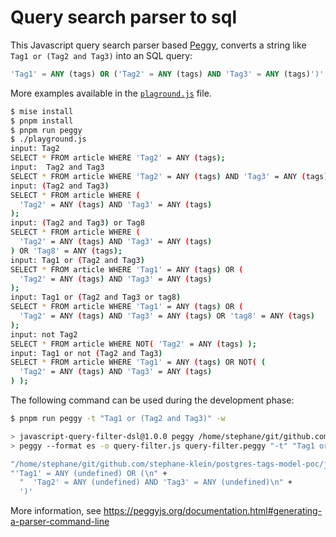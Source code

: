 # Query search parser to sql

This Javascript query search parser based [Peggy](https://peggyjs.org/), converts a string like `Tag1 or (Tag2 and Tag3)` into an SQL query: 

```sql
'Tag1' = ANY (tags) OR ('Tag2' = ANY (tags) AND 'Tag3' = ANY (tags)')'
```

More examples available in the [`plaground.js`](./plaground.js) file.
 

```sh
$ mise install
$ pnpm install
$ pnpm run peggy
$ ./playground.js
input: Tag2
SELECT * FROM article WHERE 'Tag2' = ANY (tags);
input:  Tag2 and Tag3
SELECT * FROM article WHERE 'Tag2' = ANY (tags) AND 'Tag3' = ANY (tags);
input: (Tag2 and Tag3)
SELECT * FROM article WHERE (
  'Tag2' = ANY (tags) AND 'Tag3' = ANY (tags)
);
input: (Tag2 and Tag3) or Tag8
SELECT * FROM article WHERE (
  'Tag2' = ANY (tags) AND 'Tag3' = ANY (tags)
) OR 'Tag8' = ANY (tags);
input: Tag1 or (Tag2 and Tag3)
SELECT * FROM article WHERE 'Tag1' = ANY (tags) OR (
  'Tag2' = ANY (tags) AND 'Tag3' = ANY (tags)
);
input: Tag1 or (Tag2 and Tag3 or tag8)
SELECT * FROM article WHERE 'Tag1' = ANY (tags) OR (
  'Tag2' = ANY (tags) AND 'Tag3' = ANY (tags) OR 'tag8' = ANY (tags)
);
input: not Tag2
SELECT * FROM article WHERE NOT( 'Tag2' = ANY (tags) );
input: Tag1 or not (Tag2 and Tag3)
SELECT * FROM article WHERE 'Tag1' = ANY (tags) OR NOT( (
  'Tag2' = ANY (tags) AND 'Tag3' = ANY (tags)
) );
```

The following command can be used during the development phase:

```sh
$ pnpm run peggy -t "Tag1 or (Tag2 and Tag3)" -w

> javascript-query-filter-dsl@1.0.0 peggy /home/stephane/git/github.com/stephane-klein/postgres-tags-model-poc/javascript-query-filter-dsl
> peggy --format es -o query-filter.js query-filter.peggy "-t" "Tag1 or (Tag2 and Tag3)" "-w"

"/home/stephane/git/github.com/stephane-klein/postgres-tags-model-poc/javascript-query-filter-dsl/query-filter.peggy" changed...
"'Tag1' = ANY (undefined) OR (\n" +
  "  'Tag2' = ANY (undefined) AND 'Tag3' = ANY (undefined)\n" +
  ')'
```

More information, see https://peggyjs.org/documentation.html#generating-a-parser-command-line
